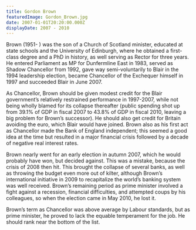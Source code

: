 ```yaml
---
title: Gordon Brown
featuredImage: Gordon_Brown.jpg
date: 2007-01-01T20:20:00.000Z
displayDate: 2007 - 2010
---
```


Brown (1951- ) was the son of a Church of Scotland minister, educated at state schools and the University of Edinburgh, where he obtained a first-class degree and a PhD in history, as well serving as Rector for three years. He entered Parliament as MP for Dunfermline East in 1983, served as Shadow Chancellor from 1992, gave way semi-voluntarily to Blair in the 1994 leadership election, became Chancellor of the Exchequer himself in 1997 and succeeded Blair in June 2007.

As Chancellor, Brown should be given modest credit for the Blair government’s relatively restrained performance in 1997-2007, while not being wholly blamed for its collapse thereafter (public spending shot up from 39.1% of GDP in fiscal 2007 to 43.8% of GDP in fiscal 2010, leaving a big problem for Brown’s successor). He should also get credit for Britain avoiding the euro, which Blair would have joined. Brown also as his first act as Chancellor made the Bank of England independent; this seemed a good idea at the time but resulted in a major financial crisis followed by a decade of negative real interest rates.

Brown nearly went for an early election in autumn 2007, which he would probably have won, but decided against. This was a mistake, because the crisis of 2008 then hit. This brought the collapse of several banks, as well as throwing the budget even more out of kilter, although Brown’s international initiative in 2009 to recapitalize the world’s banking system was well received. Brown’s remaining period as prime minister involved a fight against a recession, financial difficulties, and attempted coups by his colleagues, so when the election came in May 2010, he lost it.

Brown’s term as Chancellor was above average by Labour standards, but as prime minister, he proved to lack the equable temperament for the job. He should rank near the bottom of the list.
